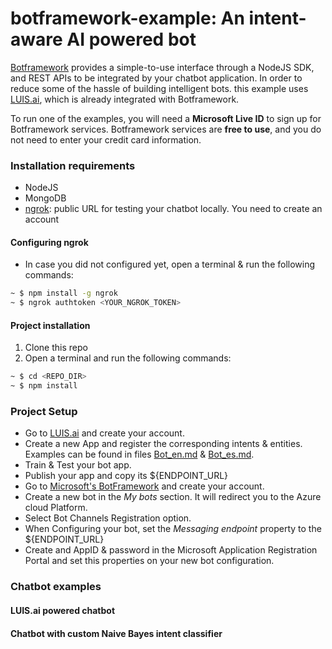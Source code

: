 # botframework-example: An intent-aware AI powered bot

[Botframework](https://dev.botframework.com/) provides a simple-to-use interface through a NodeJS SDK, and REST APIs to be integrated by your chatbot application. In order to reduce some of the hassle of building intelligent bots. this example uses [LUIS.ai](https://www.luis.ai/), which is already integrated with Botframework.

To run one of the examples, you will need a **Microsoft Live ID** to sign up for Botframework services. Botframework services are **free to use**, and you do not need to enter your credit card information.

### Installation requirements

* NodeJS
* MongoDB
* [ngrok](https://ngrok.com/): public URL for testing your chatbot locally. You need to create an account

#### Configuring ngrok

* In case you did not configured yet, open a terminal & run the following commands:

```bash
~ $ npm install -g ngrok
~ $ ngrok authtoken <YOUR_NGROK_TOKEN>
```

#### Project installation

1. Clone this repo
1. Open a terminal and run the following commands:

```bash
~ $ cd <REPO_DIR>
~ $ npm install
```

### Project Setup

* Go to [LUIS.ai](https://www.luis.ai/) and create your account.
* Create a new App and register the corresponding intents & entities. Examples can be found in files [Bot_en.md](Bot_en.md) & [Bot_es.md](Bot_es.md).
* Train & Test your bot app.
* Publish your app and copy its ${ENDPOINT_URL}
* Go to [Microsoft's BotFramework](https://dev.botframework.com/) and create your account.
* Create a new bot in the *My bots* section. It will redirect you to the Azure cloud Platform.
* Select Bot Channels Registration option.
* When Configuring your bot, set the *Messaging endpoint* property to the ${ENDPOINT_URL}
* Create and AppID & password in the Microsoft Application Registration Portal and set this properties on your new bot configuration.

### Chatbot examples

#### LUIS.ai powered chatbot

#### Chatbot with custom Naive Bayes intent classifier
